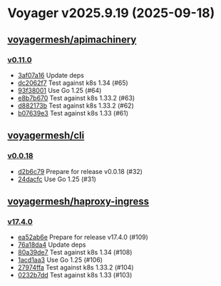 # Voyager v2025.9.19 (2025-09-18)


## [voyagermesh/apimachinery](https://github.com/voyagermesh/apimachinery)

### [v0.11.0](https://github.com/voyagermesh/apimachinery/releases/tag/v0.11.0)

- [3af07a16](https://github.com/voyagermesh/apimachinery/commit/3af07a166) Update deps
- [dc2062f7](https://github.com/voyagermesh/apimachinery/commit/dc2062f74) Test against k8s 1.34 (#65)
- [93f38001](https://github.com/voyagermesh/apimachinery/commit/93f380017) Use Go 1.25 (#64)
- [e8b7b670](https://github.com/voyagermesh/apimachinery/commit/e8b7b6703) Test against k8s 1.33.2 (#63)
- [d882173b](https://github.com/voyagermesh/apimachinery/commit/d882173bc) Test against k8s 1.33.2 (#62)
- [b07639e3](https://github.com/voyagermesh/apimachinery/commit/b07639e34) Test against k8s 1.33 (#61)



## [voyagermesh/cli](https://github.com/voyagermesh/cli)

### [v0.0.18](https://github.com/voyagermesh/cli/releases/tag/v0.0.18)

- [d2b6c79](https://github.com/voyagermesh/cli/commit/d2b6c79) Prepare for release v0.0.18 (#32)
- [24dacfc](https://github.com/voyagermesh/cli/commit/24dacfc) Use Go 1.25 (#31)



## [voyagermesh/haproxy-ingress](https://github.com/voyagermesh/haproxy-ingress)

### [v17.4.0](https://github.com/voyagermesh/haproxy-ingress/releases/tag/v17.4.0)

- [ea52ab6e](https://github.com/voyagermesh/haproxy-ingress/commit/ea52ab6ee) Prepare for release v17.4.0 (#109)
- [76a18da4](https://github.com/voyagermesh/haproxy-ingress/commit/76a18da42) Update deps
- [80a39de7](https://github.com/voyagermesh/haproxy-ingress/commit/80a39de7c) Test against k8s 1.34 (#108)
- [1acd1aa3](https://github.com/voyagermesh/haproxy-ingress/commit/1acd1aa37) Use Go 1.25 (#106)
- [27974ffa](https://github.com/voyagermesh/haproxy-ingress/commit/27974ffa0) Test against k8s 1.33.2 (#104)
- [0232b7dd](https://github.com/voyagermesh/haproxy-ingress/commit/0232b7dd8) Test against k8s 1.33 (#103)




